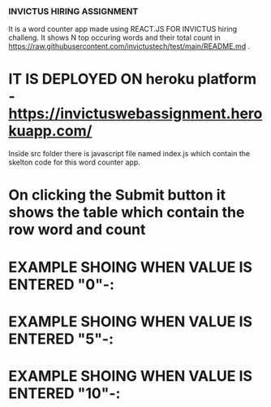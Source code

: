 ### INVICTUS HIRING ASSIGNMENT
It is a word counter app made using REACT.JS FOR INVICTUS hiring challeng.
It shows N top occuring words and their total count in  https://raw.githubusercontent.com/invictustech/test/main/README.md .

# IT IS DEPLOYED ON heroku platform - https://invictuswebassignment.herokuapp.com/

Inside src folder there is javascript file named index.js which contain the skelton code for this word counter app.

# On clicking the Submit button it shows the table which contain the row word and count 

# EXAMPLE SHOING WHEN VALUE IS ENTERED "0"-:






# EXAMPLE SHOING WHEN VALUE IS ENTERED "5"-:









# EXAMPLE SHOING WHEN VALUE IS ENTERED "10"-:






